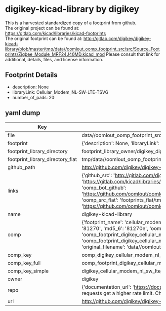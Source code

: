 # digikey-kicad-library by digikey  
This is a harvested standardized copy of a footprint from github.  
The original project can be found at:  
https://gitlab.com/kicad/libraries/kicad-footprints  
The original footprint can be found at:
http://gitlab.com/digikey/digikey-kicad-library/blob/master/tmp/data//oomlout_oomp_footprint_src/src/Source_Footprints/Zigbee_Module_MRF24J40MD.kicad_mod
Please consult that link for additional, details, files, and license information.  
## Footprint Details
* description: None  
* libraryLink: Cellular_Modem_NL-SW-LTE-TSVG  
* number_of_pads: 20  
## yaml dump  
| Key | Value |  
| --- | --- |  
| file | data//oomlout_oomp_footprint_src/digikey-kicad-library/src/Source_Footprints/Cellular_Modem_NL-SW-LTE-TSVG.kicad_mod |  
| footprint | {'description': None, 'libraryLink': 'Cellular_Modem_NL-SW-LTE-TSVG', 'number_of_pads': 20} |  
| footprint_library_directory | footprint_library_owner/digikey_digikey-kicad-library |  
| footprint_library_directory_flat | tmp/data//oomlout_oomp_footprint_src/footprints_flat/digikey_cellular_modem_nl_sw_lte_tsvg_cellular_modem_nl_sw_lte_tsvg/working |  
| github_path | http://github.com/digikey/digikey-kicad-library/blob/master/tmp/data//oomlout_oomp_footprint_src/src/Source_Footprints/Cellular_Modem_NL-SW-LTE-TSVG.kicad_mod |  
| links | {'github_src': 'http://gitlab.com/digikey/digikey-kicad-library/blob/master/tmp/data//oomlout_oomp_footprint_src/src/Source_Footprints/Zigbee_Module_MRF24J40MD.kicad_mod', 'github_src_repo': 'https://gitlab.com/kicad/libraries/kicad-footprints', 'oomp_bot': 'tmp/data//oomlout_oomp_footprint_src/footprints/digikey_cellular_modem_nl_sw_lte_tsvg_cellular_modem_nl_sw_lte_tsvg/working', 'oomp_bot_github': 'https://github.com/oomlout/oomlout_oomp_footprint_bot/tree/main/tmp/data//oomlout_oomp_footprint_src/footprints/digikey_cellular_modem_nl_sw_lte_tsvg_cellular_modem_nl_sw_lte_tsvg/working', 'oomp_src_flat': 'footprints_flat/tmp/data//oomlout_oomp_footprint_src/footprints_flat/digikey_cellular_modem_nl_sw_lte_tsvg_cellular_modem_nl_sw_lte_tsvg/working', 'oomp_src_flat_github': 'https://github.com/oomlout/oomlout_oomp_footprint_src/tree/main/tmp/data//oomlout_oomp_footprint_src/footprints_flat/digikey_cellular_modem_nl_sw_lte_tsvg_cellular_modem_nl_sw_lte_tsvg/working'} |  
| name | digikey-kicad-library |  
| oomp | {'footprint_name': 'cellular_modem_nl_sw_lte_tsvg', 'library_name': 'cellular_modem_nl_sw_lte_tsvg_kicad_mod', 'md5': '81270e7f16358c64ca76086c8c46f8c1', 'md5_10': '81270e7f16', 'md5_5': '81270', 'md5_6': '81270e', 'oomp_key': 'oomp_digikey_cellular_modem_nl_sw_lte_tsvg_cellular_modem_nl_sw_lte_tsvg', 'oomp_key_extra': 'oomp_footprint_digikey_cellular_modem_nl_sw_lte_tsvg_cellular_modem_nl_sw_lte_tsvg', 'oomp_key_full': 'oomp_footprint_digikey_cellular_modem_nl_sw_lte_tsvg_cellular_modem_nl_sw_lte_tsvg_81270e', 'oomp_key_simple': 'digikey_cellular_modem_nl_sw_lte_tsvg_cellular_modem_nl_sw_lte_tsvg', 'original_filename': 'data//oomlout_oomp_footprint_src/digikey-kicad-library/src/Source_Footprints/Cellular_Modem_NL-SW-LTE-TSVG.kicad_mod', 'owner_name': 'digikey'} |  
| oomp_key | oomp_digikey_cellular_modem_nl_sw_lte_tsvg_cellular_modem_nl_sw_lte_tsvg |  
| oomp_key_full | oomp_footprint_digikey_cellular_modem_nl_sw_lte_tsvg_cellular_modem_nl_sw_lte_tsvg |  
| oomp_key_simple | digikey_cellular_modem_nl_sw_lte_tsvg_cellular_modem_nl_sw_lte_tsvg |  
| owner | digikey |  
| repo | {'documentation_url': 'https://docs.github.com/rest/overview/resources-in-the-rest-api#rate-limiting', 'message': "API rate limit exceeded for 84.66.142.224. (But here's the good news: Authenticated requests get a higher rate limit. Check out the documentation for more details.)"} |  
| url | http://github.com/digikey/digikey-kicad-library |  

